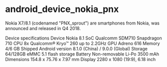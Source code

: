 # android_device_nokia_pnx

Nokia X7/8.1 (codenamed "PNX_sprout") are smartphones from Nokia, was announced and released in Q4 2018.

Device specifications
Device	Nokia 8.1
SoC	Qualcomm SDM710 Snapdragon 710
CPU	8x Qualcomm® Kryo™ 260 up to 2.2GHz
GPU	Adreno 616
Memory	4/6 GB
Shipped Android version	8.1.0 (China) / 9.0.0 (Global)
Storage	64/128GB eMMC 5.1 flash storage
Battery	Non-removable Li-Po 3500 mAh
Dimensions	154.8 x 75.76 x 7.97 mm
Display	2280 x 1080 (19:9), 6.18 inch
